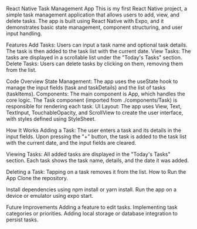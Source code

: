 React Native Task Management App
This is my first React Native project, a simple task management application that allows users to add, view, and delete tasks. The app is built using React Native with Expo, and it demonstrates basic state management, component structuring, and user input handling.

Features
Add Tasks: Users can input a task name and optional task details. The task is then added to the task list with the current date.
View Tasks: The tasks are displayed in a scrollable list under the "Today's Tasks" section.
Delete Tasks: Users can delete tasks by clicking on them, removing them from the list.

Code Overview
State Management: The app uses the useState hook to manage the input fields (task and taskDetails) and the list of tasks (taskItems).
Components: The main component is App, which handles the core logic. The Task component (imported from ./components/Task) is responsible for rendering each task.
UI Layout: The app uses View, Text, TextInput, TouchableOpacity, and ScrollView to create the user interface, with styles defined using StyleSheet.

How It Works
Adding a Task:
The user enters a task and its details in the input fields.
Upon pressing the "+" button, the task is added to the task list with the current date, and the input fields are cleared.

Viewing Tasks:
All added tasks are displayed in the "Today's Tasks" section.
Each task shows the task name, details, and the date it was added.

Deleting a Task:
Tapping on a task removes it from the list.
How to Run the App
Clone the repository.

Install dependencies using npm install or yarn install.
Run the app on a device or emulator using expo start.

Future Improvements
Adding a feature to edit tasks.
Implementing task categories or priorities.
Adding local storage or database integration to persist tasks.
